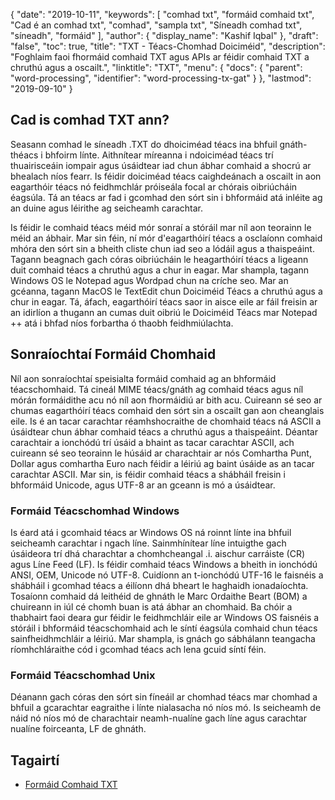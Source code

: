 {
  "date": "2019-10-11",
  "keywords": [
"comhad txt",
"formáid comhaid txt",
"Cad é an comhad txt",
"comhad",
"sampla txt",
"Síneadh comhad txt",
"síneadh",
"formáid"
],
  "author": {
    "display_name": "Kashif Iqbal"
},
  "draft": "false",
  "toc": true,
  "title": "TXT - Téacs-Chomhad Doiciméid",
  "description": "Foghlaim faoi fhormáid comhaid TXT agus APIs ar féidir comhaid TXT a chruthú agus a oscailt.",
  "linktitle": "TXT",
  "menu": {
    "docs": {
      "parent": "word-processing",
      "identifier": "word-processing-tx-gat"
}
},
  "lastmod": "2019-09-10"
}

## Cad is comhad TXT ann?

Seasann comhad le síneadh .TXT do dhoiciméad téacs ina bhfuil gnáth-théacs i bhfoirm línte. Aithnítear míreanna i ndoiciméad téacs trí thuairisceáin iompair agus úsáidtear iad chun ábhar comhaid a shocrú ar bhealach níos fearr. Is féidir doiciméad téacs caighdeánach a oscailt in aon eagarthóir téacs nó feidhmchlár próiseála focal ar chórais oibriúcháin éagsúla. Tá an téacs ar fad i gcomhad den sórt sin i bhformáid atá inléite ag an duine agus léirithe ag seicheamh carachtar.

Is féidir le comhaid téacs méid mór sonraí a stóráil mar níl aon teorainn le méid an ábhair. Mar sin féin, ní mór d'eagarthóirí téacs a osclaíonn comhaid mhóra den sórt sin a bheith cliste chun iad seo a lódáil agus a thaispeáint. Tagann beagnach gach córas oibriúcháin le heagarthóirí téacs a ligeann duit comhaid téacs a chruthú agus a chur in eagar. Mar shampla, tagann Windows OS le Notepad agus Wordpad chun na críche seo. Mar an gcéanna, tagann MacOS le TextEdit chun Doiciméid Téacs a chruthú agus a chur in eagar. Tá, áfach, eagarthóirí téacs saor in aisce eile ar fáil freisin ar an idirlíon a thugann an cumas duit oibriú le Doiciméid Téacs mar Notepad ++ atá i bhfad níos forbartha ó thaobh feidhmiúlachta.

## Sonraíochtaí Formáid Chomhaid ##

Níl aon sonraíochtaí speisialta formáid comhaid ag an bhformáid téacschomhaid. Tá cineál MIME téacs/gnáth ag comhaid téacs agus níl mórán formáidithe acu nó níl aon fhormáidiú ar bith acu. Cuireann sé seo ar chumas eagarthóirí téacs comhaid den sórt sin a oscailt gan aon cheanglais eile. Is é an tacar carachtar réamhshocraithe de chomhaid téacs ná ASCII a úsáidtear chun ábhar comhaid téacs a chruthú agus a thaispeáint. Déantar carachtair a ionchódú trí úsáid a bhaint as tacar carachtar ASCII, ach cuireann sé seo teorainn le húsáid ar charachtair ar nós Comhartha Punt, Dollar agus comhartha Euro nach féidir a léiriú ag baint úsáide as an tacar carachtar ASCII. Mar sin, is féidir comhaid téacs a shábháil freisin i bhformáid Unicode, agus UTF-8 ar an gceann is mó a úsáidtear.

### Formáid Téacschomhad Windows ###

Is éard atá i gcomhaid téacs ar Windows OS ná roinnt línte ina bhfuil seicheamh carachtar i ngach líne. Sainmhínítear líne intuigthe gach úsáideora trí dhá charachtar a chomhcheangal .i. aischur carráiste (CR) agus Líne Feed (LF). Is féidir comhaid téacs Windows a bheith in ionchódú ANSI, OEM, Unicode nó UTF-8. Cuidíonn an t-ionchódú UTF-16 le faisnéis a shábháil i gcomhad téacs a éilíonn dhá bheart le haghaidh ionadaíochta. Tosaíonn comhaid dá leithéid de ghnáth le Marc Ordaithe Beart (BOM) a chuireann in iúl cé chomh buan is atá ábhar an chomhaid. Ba chóir a thabhairt faoi deara gur féidir le feidhmchláir eile ar Windows OS faisnéis a stóráil i bhformáid téacschomhaid ach le síntí éagsúla comhaid chun téacs sainfheidhmchláir a léiriú. Mar shampla, is gnách go sábhálann teangacha ríomhchláraithe cód i gcomhad téacs ach lena gcuid síntí féin.

### Formáid Téacschomhad Unix ###

Déanann gach córas den sórt sin fíneáil ar chomhad téacs mar chomhad a bhfuil a gcarachtar eagraithe i línte nialasacha nó níos mó. Is seicheamh de náid nó níos mó de charachtair neamh-nualíne gach líne agus carachtar nualíne foirceanta, LF de ghnáth.

## Tagairtí ##

* [Formáid Comhaid TXT]( https://en.wikipedia.org/wiki/Text_file)


